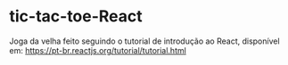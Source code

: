 # tic-tac-toe-React
Joga da velha feito seguindo o tutorial de introdução ao React, disponível em: https://pt-br.reactjs.org/tutorial/tutorial.html
